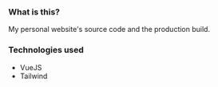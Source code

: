 ### What is this?
My personal website's source code and the production build.

### Technologies used
* VueJS
* Tailwind
